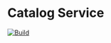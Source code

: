 # Catalog Service

[![Build](https://github.com/hurban-lab/catalog/actions/workflows/build.yaml/badge.svg)](https://github.com/hurban-lab/catalog/actions/actions?query=workflow%3Atest)